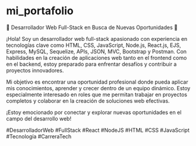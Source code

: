 # mi_portafolio
🌟 Desarrollador Web Full-Stack en Busca de Nuevas Oportunidades 🌟

¡Hola! Soy un desarrollador web full-stack apasionado con experiencia en tecnologías clave como HTML, CSS, JavaScript, Node.js, React.js, EJS, Express, MySQL, Sequelize, APIs, JSON, MVC, Bootstrap y Postman. Con habilidades en la creación de aplicaciones web tanto en el frontend como en el backend, estoy preparado para enfrentar desafíos y contribuir a proyectos innovadores.

Mi objetivo es encontrar una oportunidad profesional donde pueda aplicar mis conocimientos, aprender y crecer dentro de un equipo dinámico. Estoy especialmente interesado en roles que me permitan trabajar en proyectos completos y colaborar en la creación de soluciones web efectivas.

¡Estoy emocionado por conectar y explorar nuevas oportunidades en el campo del desarrollo web!

#DesarrolladorWeb #FullStack #React #NodeJS #HTML #CSS #JavaScript #Tecnología #CarreraTech
